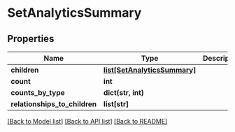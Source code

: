 # SetAnalyticsSummary

## Properties
Name | Type | Description | Notes
------------ | ------------- | ------------- | -------------
**children** | [**list[SetAnalyticsSummary]**](SetAnalyticsSummary.md) |  | [optional] 
**count** | **int** |  | [optional] 
**counts_by_type** | **dict(str, int)** |  | [optional] 
**relationships_to_children** | **list[str]** |  | [optional] 

[[Back to Model list]](../README.md#documentation-for-models) [[Back to API list]](../README.md#documentation-for-api-endpoints) [[Back to README]](../README.md)

